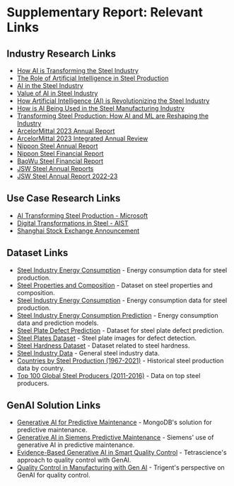 # Supplementary Report: Relevant Links

## Industry Research Links

- [How AI is Transforming the Steel Industry](https://www.canvass.io/post/how-ai-is-transforming-the-steel-industry)
- [The Role of Artificial Intelligence in Steel Production](https://www.steel-technology.com/articles/the-role-of-artificial-intelligence-in-steel-production)
- [AI in the Steel Industry](https://digitaldefynd.com/IQ/ai-in-the-steel-industry/)
- [Value of AI in Steel Industry](https://www.bcg.com/publications/2021/value-of-ai-in-steel-industry)
- [How Artificial Intelligence (AI) is Revolutionizing the Steel Industry](https://steelindustry.news/how-artificial-intelligence-ai-is-revolutionizing-the-steel-industry/)
- [How is AI Being Used in the Steel Manufacturing Industry](https://www.wizata.com/knowledge-base/how-is-ai-being-used-in-the-steel-manufacturing-industry)
- [Transforming Steel Production: How AI and ML are Reshaping the Industry](https://datenwissen.com/blog/transforming-steel-production-how-ai-and-ml-are-reshaping-the-industry/)
- [ArcelorMittal 2023 Annual Report](https://corporate.arcelormittal.com/media/upipeqnl/annual-report-2023.pdf)
- [ArcelorMittal 2023 Integrated Annual Review](https://corporate.arcelormittal.com/media/press-releases/arcelormittal-publishes-its-2023-integrated-annual-review/)
- [Nippon Steel Annual Report](https://www.nipponsteel.com/en/ir/library/annual_report.html)
- [Nippon Steel Financial Report](https://www.nipponsteel.com/en/ir/library/financialreport.html)
- [BaoWu Steel Financial Report](https://res.baowugroup.com/attach/2020/07/21/254eac3a7e0c448599ac598da8609fc5.pdf)
- [JSW Steel Annual Reports](https://www.jswsteel.in/investors/jsw-steel-financials-annual-reports)
- [JSW Steel Annual Report 2022-23](https://www.jswsteel.in/jsw-steel-annual-report-2022-23/index.html)


## Use Case Research Links

- [AI Transforming Steel Production - Microsoft](https://query.prod.cms.rt.microsoft.com/cms/api/am/binary/RW1kDw5)
- [Digital Transformations in Steel - AIST](https://www.aist.org/AIST/aist/AIST/Publications/Digital%20Transformations/19-dec-digital-transformation.pdf)
- [Shanghai Stock Exchange Announcement](https://english.sse.com.cn/markets/equities/announcements/detail.shtml?seq/1414812/date/20240427)


## Dataset Links

- [Steel Industry Energy Consumption](https://www.kaggle.com/datasets/csafrit2/steel-industry-energy-consumption) - Energy consumption data for steel production.
- [Steel Properties and Composition](https://www.kaggle.com/datasets/ritwikbasu/steel-properties-and-composition) - Dataset on steel properties and composition.
- [Steel Industry Energy Consumption](https://github.com/Pdaret/Steel-Industry-Energy-Consumption) - Energy consumption data for steel production.
- [Steel Industry Energy Consumption Prediction](https://github.com/Saurav0129/Steel-Industry-Energy-Consumption-Prediction) - Energy consumption data and prediction models.
- [Steel Plate Defect Prediction](https://github.com/orestasdulinskas/steel_plate_defect_prediction) - Dataset for steel plate defect prediction.
- [Steel Plates Dataset](https://huggingface.co/datasets/mstz/steel_plates) -  Steel plate images for defect detection.
- [Steel Hardness Dataset](https://huggingface.co/datasets/ajiMax/steel-hardness) - Dataset related to steel hardness.
- [Steel Industry Data](https://www.kaggle.com/datasets/dkurbatovv/teel-industry-data) - General steel industry data.
- [Countries by Steel Production (1967-2021)](https://www.kaggle.com/datasets/kabhishm/countries-by-steel-production-19672021) - Historical steel production data by country.
- [Top 100 Global Steel Producers (2011-2016)](https://www.kaggle.com/datasets/drubal/top-100-global-steel-producers-20112016) - Data on top steel producers.


## GenAI Solution Links

- [Generative AI for Predictive Maintenance](https://www.mongodb.com/resources/solutions/use-cases/generative-ai-predictive-maintenance-applications) - MongoDB's solution for predictive maintenance.
- [Generative AI in Siemens Predictive Maintenance](https://press.siemens.com/global/en/pressrelease/generative-artificial-intelligence-takes-siemens-predictive-maintenance-solution-next) - Siemens' use of generative AI in predictive maintenance.
- [Evidence-Based Generative AI in Smart Quality Control](https://www.tetrascience.com/blog/evidence-based-generative-ai-in-smart-quality-control) - Tetrascience's approach to quality control with GenAI.
- [Quality Control in Manufacturing with Gen AI](https://trigent.com/blog/quality-control-manufacturing-with-gen-ai/) - Trigent's perspective on GenAI for quality control.